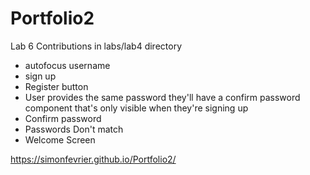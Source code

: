 # Portfolio2
Lab 6 Contributions in labs/lab4 directory
- autofocus username
- sign up
- Register button
- User provides the same password they'll have a confirm password component that's only visible when they're signing up
- Confirm password
- Passwords Don't match
- Welcome Screen

https://simonfevrier.github.io/Portfolio2/